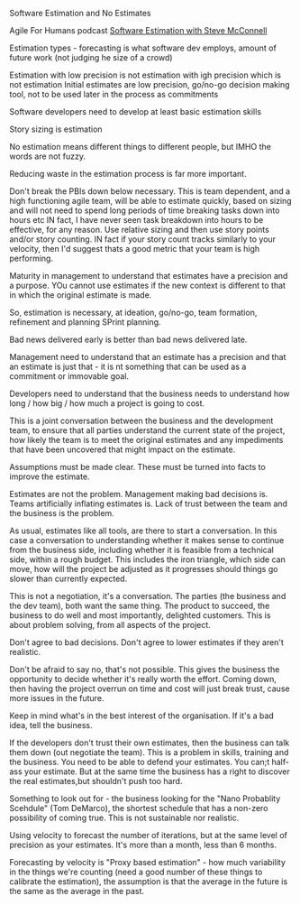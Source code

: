 Software Estimation and No Estimates

 Agile For Humans podcast [Software Estimation with Steve McConnell](http://ryanripley.com/afh-052-software-estimation-with-steve-mcconnell-podcast/)

Estimation types - forecasting is what software dev employs, amount of future work (not judging he size of a crowd)

Estimation with low precision is not estimation with igh precision which is not estimation
Initial estimates are low precision, go/no-go decision making tool, not to be used later in the process as commitments

Software developers need to develop at least basic estimation skills

Story sizing is estimation

No estimation means different things to different people, but IMHO the words are not fuzzy.

Reducing waste in the estimation process is far more important. 

Don't break the PBIs down below necessary. This is team dependent, and a high functioning agile team, will be able to estimate quickly, based on sizing and will not need to spend long periods of time breaking tasks down into hours etc IN fact, I have never seen task breakdown into hours to be effective, for any reason. Use relative sizing and then use story points and/or story counting. IN fact if your story count tracks similarly to your velocity, then I'd suggest thats a good metric that your team is high performing.

Maturity in management to understand that estimates have a precision and a purpose. YOu cannot use estimates if the new context is different to that in which the original estimate is made.

So, estimation is necessary, at ideation, go/no-go, team formation, refinement and planning SPrint planning.

Bad news delivered early is better than bad news delivered late.

Management need to understand that an estimate has a precision and that an estimate is just that - it is nt something that can be used as a commitment or immovable goal.

Developers need to understand that the business needs to understand how long / how big / how much a project is going to cost. 

This is a joint conversation between the business and the development team, to ensure that all parties understand the current state of the project, how likely the team is to meet the original estimates and any impediments that have been uncovered that might impact on the estimate.

Assumptions must be made clear. These must be turned into facts to improve the estimate.

Estimates are not the problem. Management making bad decisions is. Teams artificially inflating estimates is. Lack of trust between the team and the business is the problem.

As usual, estimates like all tools, are there to start a conversation. In this case a conversation to understanding whether it makes sense to continue from the business side, including whether it is feasible from a technical side, within a rough budget. This includes the iron triangle, which side can move, how will the project be adjusted as it progresses should things go slower than currently expected.

This is not a negotiation, it's a conversation. The parties (the business and the dev team), both want the same thing. The product to succeed, the business to do well and most importantly, delighted customers. This is about problem solving, from all aspects of the project.

Don't agree to bad decisions. Don't agree to lower estimates if they aren't realistic.

Don't be afraid to say no, that's not possible. This gives the business the opportunity to decide whether it's really worth the effort. Coming down, then having the project overrun on time and cost will just break trust, cause more issues in the future.

Keep in mind what's in the best interest of the organisation. If it's a bad idea, tell the business. 

If the developers don't trust their own estimates, then the business can talk them down (out negotiate the team). This is a problem in skills, training and the business. You need to be able to defend your estimates. You can;t half-ass your estimate. But at the same time the business has a right to discover the real estimates,but shouldn't push too hard.

Something to look out for - the business looking for the "Nano Probablity Scehdule" (Tom DeMarco), the shortest schedule that has a non-zero possibility of coming true. This is not sustainable nor realistic.

Using velocity to forecast the number of iterations, but at the same level of precision as your estimates. It's more than a month, less than 6 months.

Forecasting by velocity is "Proxy based estimation" - how much variability in the things we're counting (need a good number of these things to calibrate the estimation), the assumption is that the average in the future is the same as the average in the past.